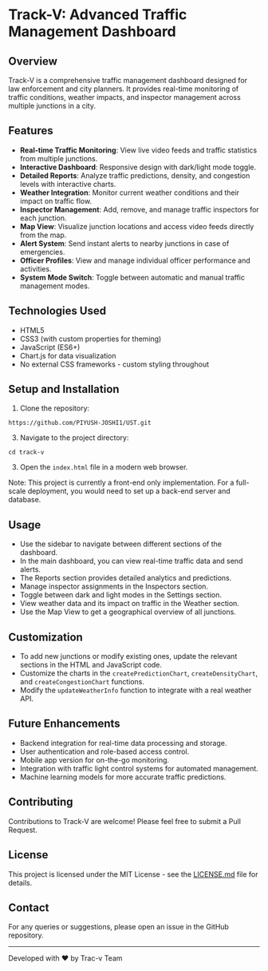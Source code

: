 # Track-V: Advanced Traffic Management Dashboard

## Overview

Track-V is a comprehensive traffic management dashboard designed for law enforcement and city planners. It provides real-time monitoring of traffic conditions, weather impacts, and inspector management across multiple junctions in a city.

## Features

- **Real-time Traffic Monitoring**: View live video feeds and traffic statistics from multiple junctions.
- **Interactive Dashboard**: Responsive design with dark/light mode toggle.
- **Detailed Reports**: Analyze traffic predictions, density, and congestion levels with interactive charts.
- **Weather Integration**: Monitor current weather conditions and their impact on traffic flow.
- **Inspector Management**: Add, remove, and manage traffic inspectors for each junction.
- **Map View**: Visualize junction locations and access video feeds directly from the map.
- **Alert System**: Send instant alerts to nearby junctions in case of emergencies.
- **Officer Profiles**: View and manage individual officer performance and activities.
- **System Mode Switch**: Toggle between automatic and manual traffic management modes.

## Technologies Used

- HTML5
- CSS3 (with custom properties for theming)
- JavaScript (ES6+)
- Chart.js for data visualization
- No external CSS frameworks - custom styling throughout

## Setup and Installation

1. Clone the repository:
  ```
https://github.com/PIYUSH-JOSHI1/UST.git

```


3. Navigate to the project directory:

```
cd track-v
```


3. Open the `index.html` file in a modern web browser.

Note: This project is currently a front-end only implementation. For a full-scale deployment, you would need to set up a back-end server and database.

## Usage

- Use the sidebar to navigate between different sections of the dashboard.
- In the main dashboard, you can view real-time traffic data and send alerts.
- The Reports section provides detailed analytics and predictions.
- Manage inspector assignments in the Inspectors section.
- Toggle between dark and light modes in the Settings section.
- View weather data and its impact on traffic in the Weather section.
- Use the Map View to get a geographical overview of all junctions.

## Customization

- To add new junctions or modify existing ones, update the relevant sections in the HTML and JavaScript code.
- Customize the charts in the `createPredictionChart`, `createDensityChart`, and `createCongestionChart` functions.
- Modify the `updateWeatherInfo` function to integrate with a real weather API.

## Future Enhancements

- Backend integration for real-time data processing and storage.
- User authentication and role-based access control.
- Mobile app version for on-the-go monitoring.
- Integration with traffic light control systems for automated management.
- Machine learning models for more accurate traffic predictions.

## Contributing

Contributions to Track-V are welcome! Please feel free to submit a Pull Request.

## License

This project is licensed under the MIT License - see the [LICENSE.md](LICENSE.md) file for details.


## Contact

For any queries or suggestions, please open an issue in the GitHub repository.

---

Developed with ❤️ by Trac-v Team 
